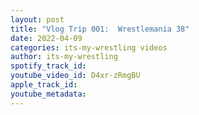 ```yaml
---
layout: post
title: "Vlog Trip 001:  Wrestlemania 38"
date: 2022-04-09
categories: its-my-wrestling videos
author: its-my-wrestling
spotify_track_id: 
youtube_video_id: D4xr-zRmgBU
apple_track_id: 
youtube_metadata: 
---
```

